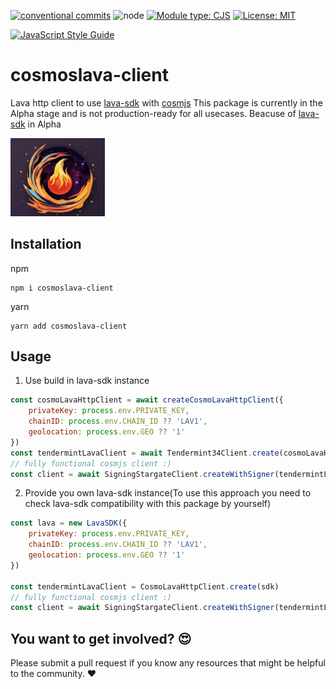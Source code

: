 [![conventional commits](https://img.shields.io/badge/Conventional%20Commits-1.0.0-yellow.svg)](https://conventionalcommits.org)  ![node](https://img.shields.io/badge/node-%3E=18.16.1-green) [![Module type: CJS](https://img.shields.io/badge/module%20type-cjs-brightgreen)](https://github.com/voxpelli/badges-cjs-esm)  [![License: MIT](https://img.shields.io/badge/License-MIT-green.svg)](https://opensource.org/licenses/MIT)

[![JavaScript Style Guide](https://cdn.rawgit.com/standard/standard/master/badge.svg)](https://github.com/standard/standard)
  
# cosmoslava-client
Lava http client to use [lava-sdk](https://github.com/lavanet/lava-sdk) with [cosmjs](https://github.com/cosmos/cosmjs) 
This package is currently in the Alpha stage and is not production-ready for all usecases. 
Beacuse of [lava-sdk](https://github.com/lavanet/lava-sdk) in Alpha

<img src="cosmolava.png" width="30%">

## Installation
npm
```
npm i cosmoslava-client
```
yarn 
```
yarn add cosmoslava-client
```
## Usage 
1. Use build in lava-sdk instance 
```js
const cosmoLavaHttpClient = await createCosmoLavaHttpClient({
    privateKey: process.env.PRIVATE_KEY,
    chainID: process.env.CHAIN_ID ?? 'LAV1',
    geolocation: process.env.GEO ?? '1'
})
const tendermintLavaClient = await Tendermint34Client.create(cosmoLavaHttpClient)
// fully functional cosmjs client :)
const client = await SigningStargateClient.createWithSigner(tendermintLavaClient, signer)
```
2. Provide you own lava-sdk instance(To use this approach you need to check lava-sdk compatibility with this package by yourself)
```js
const lava = new LavaSDK({
    privateKey: process.env.PRIVATE_KEY,
    chainID: process.env.CHAIN_ID ?? 'LAV1',
    geolocation: process.env.GEO ?? '1'
})

const tendermintLavaClient = CosmoLavaHttpClient.create(sdk)
// fully functional cosmjs client :)
const client = await SigningStargateClient.createWithSigner(tendermintLavaClient, signer)

```
## You want to get involved? 😍

Please submit a pull request if you know any resources that might be helpful to the community. ❤️
